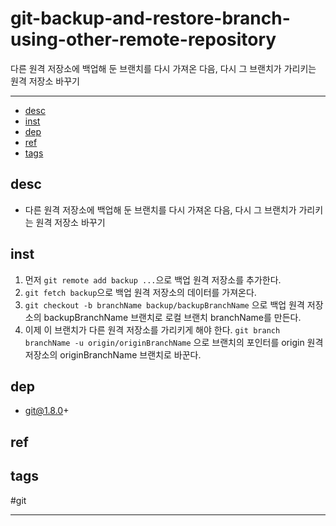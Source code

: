 # git-backup-and-restore-branch-using-other-remote-repository

다른 원격 저장소에 백업해 둔 브랜치를 다시 가져온 다음, 다시 그 브랜치가 가리키는 원격 저장소 바꾸기

--------------------------

- [desc](#desc)
- [inst](#inst)
- [dep](#dep)
- [ref](#ref)
- [tags](#tags)

## desc
- 다른 원격 저장소에 백업해 둔 브랜치를 다시 가져온 다음, 다시 그 브랜치가 가리키는 원격 저장소 바꾸기

## inst

1. 먼저 `git remote add backup ...`으로 백업 원격 저장소를 추가한다.
2. `git fetch backup`으로 백업 원격 저장소의 데이터를 가져온다.
3. `git checkout -b branchName backup/backupBranchName` 으로 백업 원격 저장소의 backupBranchName 브랜치로 로컬 브랜치 branchName를 만든다.
4. 이제 이 브랜치가 다른 원격 저장소를 가리키게 해야 한다.
`git branch branchName -u origin/originBranchName` 으로 브랜치의 포인터를 origin 원격 저장소의 originBranchName 브랜치로 바꾼다.

## dep
- git@1.8.0+

## ref

## tags
  #git



--------------------------


 